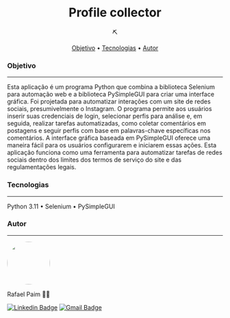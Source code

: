<h1 align="center">Profile collector</h1>

<p align="center">⛏️</p>

<p align="center">
 <a href="#objetivo">Objetivo</a> •
 <a href="#tecnologias">Tecnologias</a> • 
 <a href="#autor">Autor</a>
</p>

### Objetivo
---

Esta aplicação é um programa Python que combina a biblioteca Selenium para automação web e a biblioteca PySimpleGUI para criar uma interface gráfica. Foi projetada para automatizar interações com um site de redes sociais, presumivelmente o Instagram. O programa permite aos usuários inserir suas credenciais de login, selecionar perfis para análise e, em seguida, realizar tarefas automatizadas, como coletar comentários em postagens e seguir perfis com base em palavras-chave específicas nos comentários. A interface gráfica baseada em PySimpleGUI oferece uma maneira fácil para os usuários configurarem e iniciarem essas ações. Esta aplicação funciona como uma ferramenta para automatizar tarefas de redes sociais dentro dos limites dos termos de serviço do site e das regulamentações legais.

### Tecnologias
---

Python 3.11 •
Selenium •
PySimpleGUI

### Autor
---


 <img style="border-radius: 50%;" src="https://avatars.githubusercontent.com/u/91858793?v=4" width="100px;" alt=""/>
 <br />

Rafael Paim 👋🏽

[![Linkedin Badge](https://img.shields.io/badge/-Rafael-blue?style=flat-square&logo=Linkedin&logoColor=white&link=https://www.linkedin.com/in/rafael-paim-78274113b/)](https://www.linkedin.com/in/rafael-paim-78274113b/) 
[![Gmail Badge](https://img.shields.io/badge/-rafapaim92@gmail.com-c14438?style=flat-square&logo=Gmail&logoColor=white&link=mailto:rafapaim92@gmail.com)](mailto:rafapaim92@gmail.com)
